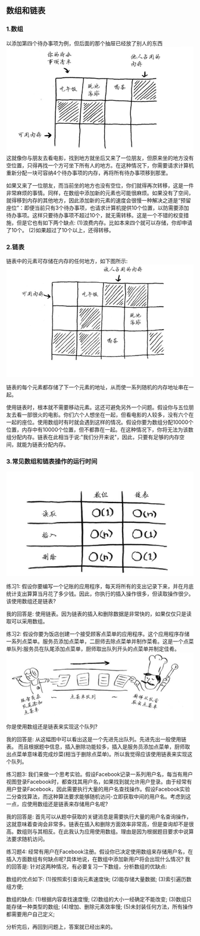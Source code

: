 ## 数组和链表

### 1.数组
以添加第四个待办事项为例，但后面的那个抽屉已经放了别人的东西
![](image/array01.png)
这就像你与朋友去看电影，找到地方就坐后又来了一位朋友，但原来坐的地方没有空位置，只得再找一个方可坐下所有人的地方。在这种情况下，你需要请求计算机重新分配一块可容纳4个待办事项的内存，再将所有待办事项移到那里。

如果又来了一位朋友，而当前坐的地方也没有空位，你们就得再次转移，这是一件非常麻烦的事情。同样，在数组中添加新的元素也可能很麻烦。如果没有了空间，就得移到内存的其他地方，因此添加新的元素的速度会很慢一种解决之道是“预留座位”：即便当前只有3个待办事项，也请求计算机提供10个位置，以防需要添加待办事项。这样只要待办事项不超过10个，就无需转移。这是一个不错的权变措施，但是它也有如下两个缺点:
(1)浪费内存。比如本来四个就可以存储，你却申请了10个。
(2)如果超过了10个以上，还得转移。


### 2.链表

链表中的元素可存储在内存的任何地方，如下图所示:
![](image/linkedlist.png)

链表的每个元素都存储了下一个元素的地址，从而使一系列随机的内存地址串在一起。

使用链表时，根本就不需要移动元素。这还可避免另外一个问题。假设你与五位朋友去看一部很火的电影。你们六个人想坐在一起，但看电影的人较多，没有六个在一起的座位。使用数组时有时就会遇到这样的情况。假设你要为数组分配10000个位置，内存中有10000个位置，但不都靠在一起。在这种情况下，你将无法为该数组分配内存。链表在此相当于说:"我们分开来说"，因此，只要有足够的内存空间，就能为链表分配内存。







### 3.常见数组和链表操作的运行时间
![](image/array_linkedlist.png)


练习1:
假设你要编写一个记账的应用程序，每天将所有的支出记录下来，并在月底统计支出算算当月花了多少钱。因此，你执行的插入操作很多，但读取操作很少。该使用数组还是链表?

我的回答是:
使用链表。因为链表的插入和删除数据是非常快的，如果仅仅只是读取可以采用数组。

练习2:
假设你要为饭店创建一个接受顾客点菜单的应用程序。这个应用程序存储一系列点菜单。服务员添加点菜单，二厨师去除点菜单并制作菜肴。这是一个点菜单队列:服务员在队尾添加点菜单，厨师取出队列开头的点菜单并制定佳肴。
![](image/diancaiduilie.png)
你是使用数组还是链表来实现这个队列?

我的回答是:
从这幅图中可以看出这是一个先进先出队列。先进先出一般使用链表。
而且根据题中信息，插入删除功能较多，插入是服务员添加点菜单，厨师取出点菜单意味着完成炒菜(相当于删除点菜单)。所以我觉得应该使用链表来实现这个队列。


练习题3:
我们来做一个思考实验。假设Facebook记录一系列用户名，每当有用户视图登录Facebook时，都查找其用户名，如果找到就允许用户登录。由于经常有用户登录Facebook，因此需要执行大量的用户名查找操作。假设Facebook实验二分查找算法，而这种算法要求能够随机访问-立即获取中间的用户名。考虑到这一点，应使用数组还是链表来存储用户名呢?

我的回答是:
首先可以从题中获取的关键消息是需要执行大量的用户名查询操作，这就意味着查询会非常多。链表在插入和删除方面效率非常高，但是查询却不是很高。数组则与其相反。在此我认为应用使用数组。理由是因为根据题目要求中说算法要求随机访问。


练习题4:
经常有用户在Facebook注册。假设你已决定使用数组来存储用户名，在插入方面数组有何缺点呢?具体地说，在数组中添加新用户将会出现什么情况?
我的回答是:
针对这两种情况，有必要复习一下数组，分析数组的优缺点:

数组的优点如下:
(1)按照索引查询元素速度快;
(2)能存储大量数据;
(3)索引遍历数组方便;

数组的缺点:
(1)根据内容查找速度慢;
(2)数组的大小一经确定不能改变;
(3)数组只能存储一种类型的数组;
(4)增加、删除元素效率慢;
(5)未封装任何方法，所有操作都需要用户自己定义;

分析完后，再回到问题上，答案就已经出来的。




